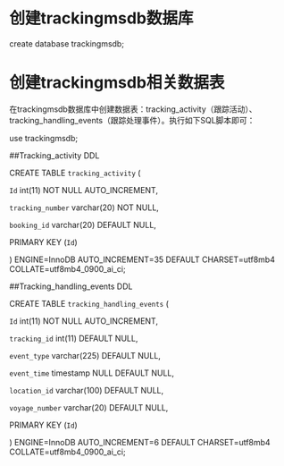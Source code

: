 # 创建trackingmsdb数据库

create database trackingmsdb;



# **创建trackingmsdb相关数据表**

在trackingmsdb数据库中创建数据表：tracking_activity（跟踪活动）、tracking_handling_events（跟踪处理事件）。执行如下SQL脚本即可：

use trackingmsdb;

\##Tracking_activity DDL

CREATE TABLE `tracking_activity` (

 `Id` int(11) NOT NULL AUTO_INCREMENT,

 `tracking_number` varchar(20) NOT NULL,

 `booking_id` varchar(20) DEFAULT NULL,

 PRIMARY KEY (`Id`)

) ENGINE=InnoDB AUTO_INCREMENT=35 DEFAULT CHARSET=utf8mb4 COLLATE=utf8mb4_0900_ai_ci;

\##Tracking_handling_events DDL

 CREATE TABLE `tracking_handling_events` (

 `Id` int(11) NOT NULL AUTO_INCREMENT,

 `tracking_id` int(11) DEFAULT NULL,

 `event_type` varchar(225) DEFAULT NULL,

 `event_time` timestamp NULL DEFAULT NULL,

 `location_id` varchar(100) DEFAULT NULL,

 `voyage_number` varchar(20) DEFAULT NULL,

 PRIMARY KEY (`Id`)

) ENGINE=InnoDB AUTO_INCREMENT=6 DEFAULT CHARSET=utf8mb4 COLLATE=utf8mb4_0900_ai_ci;

